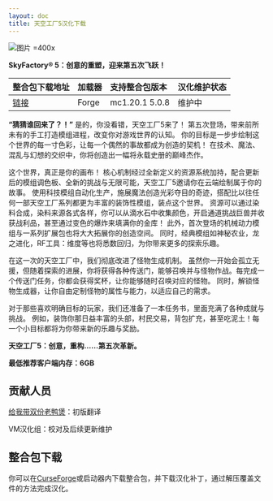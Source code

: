 ```yaml
---
layout: doc
title: 天空工厂5汉化下载
---
```


![图片 =400x](/imgs/sf5.png)

**SkyFactory® 5：创意的重塑，迎来第五次飞跃！**

<DownloadLinks :methods="[
  { id: 'quark-lanzou', text: '下载汉化', icon: '/imgs/logo/logo_64.png', lanzouLink: 'https://vmhanhuazu.lanzouo.com/s/sf5', quarkLink: 'https://pan.quark.cn/s/b1e58afaac74' },
  { id: 'bilibili', text: '安装教程视频', icon: '/imgs/svg/bilibili.svg', link: 'https://www.bilibili.com/video/BV1m4rsYdEu1/' },
  { id: 'curseforge', text: '下载i18n模组', icon: '/imgs/svg/curseforge.svg', link: 'https://www.curseforge.com/api/v1/mods/297404/files/6351071/download' },
  { id: 'github', text: 'Github仓库', icon: '/imgs/svg/github.svg', link: 'https://github.com/VM-Chinese-translate-group/SkyFactory-5' },
  { id: 'lazy', text: '懒汉下载', icon: '/imgs/lazydl.png', link: 'https://vmhanhuazu.lanzouo.com/s/sf5' }
]" />

| 整合包下载地址                                                     | 加载器 | 支持整合包版本 | 汉化维护状态 |
| :----------------------------------------------------------------- | :----- | :------------- | :----------- |
| [链接](https://www.curseforge.com/minecraft/modpacks/skyfactory-5) | Forge  | mc1.20.1 5.0.8 | 维护中       |

**“猜猜谁回来了？！”** 是的，你没看错，天空工厂5来了！
第五次登场，带来前所未有的手工打造模组进程，改变你对游戏世界的认知。
你的目标是一步步绘制这个世界的每一寸色彩，让每一个偶然的事故都成为创造的契机！
在技术、魔法、混乱与幻想的交织中，你将创造出一幅将永载史册的巅峰杰作。

这个世界，真正是你的画布！
核心机制经过全新定义的资源系统加持，配合更新后的模组调色板、全新的挑战与无限可能，天空工厂5邀请你在云端绘制属于你的故事。
使用科技模组自动化生产，施展魔法创造光彩夺目的奇迹，搭配比以往任何一部天空工厂系列都更为丰富的装饰性模组，装点这个世界。
资源可以通过染料合成，染料来源各式各样，你可以从滴水石中收集颜色，开启通道挑战巨兽并收获战利品，甚至通过变色的爆炸来填满你的金库！
此外，首次登场的机械动力模组与一系列扩展包也将大大拓展你的创造空间。
同时，经典模组如神秘农业，龙之进化，RF工具：维度等也将悉数回归，为你带来更多的探索乐趣。

在这一次的天空工厂中，我们彻底改进了怪物生成机制。
虽然你一开始会孤立无援，但随着探索的进展，你将获得各种传送门，能够召唤并与怪物作战。每完成一个传送门任务，你都会获得奖杯，让你能够随时召唤对应的怪物。
同时，解锁怪物生成器，让你自由定制怪物的属性与能力，以适应自己的需求。

对于那些喜欢明确目标的玩家，我们还准备了一本任务书，里面充满了各种成就与挑战。
例如，装饰你那日益丰富的头部，村民交易，背包扩充，甚至吃泥土！每一个小目标都将为你带来新的乐趣与奖励。

**天空工厂5：创意，重构……第五次革新。**

**最低推荐客户端内存：6GB**

## 贡献人员

[给我带双份老鸭煲](https://space.bilibili.com/10068010)：初版翻译

VM汉化组：校对及后续更新维护

## 整合包下载

你可以在[CurseForge](https://www.curseforge.com/minecraft/modpacks/skyfactory-5)或启动器内下载整合包，并下载汉化补丁，通过解压覆盖文件的方法完成汉化。

<DocSupport />
